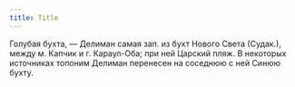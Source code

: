 ```yaml
---
title: Title
---
```


Голубая бухта, — Делиман самая зап. из бухт Нового Света (Судак.), между м.
Капчик и г. Караул-Оба; при ней Царский пляж. В некоторых источниках топоним
Делиман перенесен на соседнюю с ней Синюю бухту.
